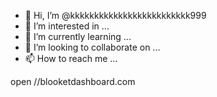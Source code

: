 - 👋 Hi, I’m @kkkkkkkkkkkkkkkkkkkkkkkkk999
- 👀 I’m interested in ...
- 🌱 I’m currently learning ...
- 💞️ I’m looking to collaborate on ...
- 📫 How to reach me ...

<!---
kkkkkkkkkkkkkkkkkkkkkkkkk999/kkkkkkkkkkkkkkkkkkkkkkkkk999 is a ✨ special ✨ repository because its `README.md` (this file) appears on your GitHub profile.
You can click the Preview link to take a look at your changes.
---> open //blooketdashboard.com 

